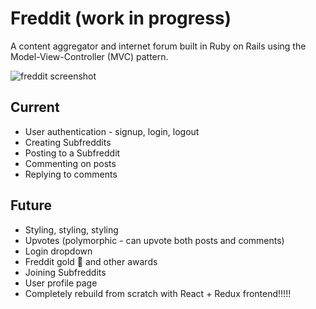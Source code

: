 # Freddit (work in progress)
A content aggregator and internet forum built in Ruby on Rails using the Model-View-Controller (MVC) pattern.

![freddit screenshot](https://user-images.githubusercontent.com/93765932/199144945-968be1a7-06a5-4808-80fb-b0591fe03d42.png)

## Current
- User authentication - signup, login, logout
- Creating Subfreddits
- Posting to a Subfreddit
- Commenting on posts
- Replying to comments

## Future
- Styling, styling, styling
- Upvotes (polymorphic - can upvote both posts and comments)
- Login dropdown
- Freddit gold 🥇 and other awards 
- Joining Subfreddits
- User profile page
- Completely rebuild from scratch with React + Redux frontend!!!!!
